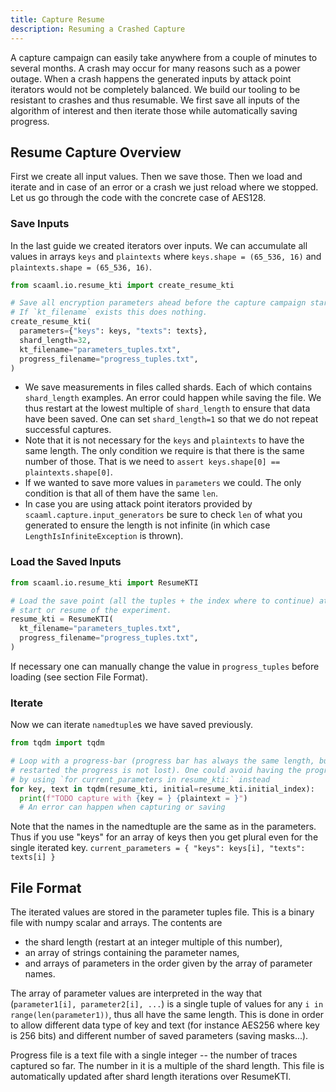 ```yaml
---
title: Capture Resume
description: Resuming a Crashed Capture
---
```


A capture campaign can easily take anywhere from a couple of minutes to several
months.  A crash may occur for many reasons such as a power outage.  When a
crash happens the generated inputs by attack point iterators would not be
completely balanced.  We build our tooling to be resistant to crashes and thus
resumable.  We first save all inputs of the algorithm of interest and then
iterate those while automatically saving progress.

## Resume Capture Overview

First we create all input values.  Then we save those.  Then we load and
iterate and in case of an error or a crash we just reload where we stopped.
Let us go through the code with the concrete case of AES128.

### Save Inputs

In the last guide we created iterators over inputs.  We can accumulate all
values in arrays `keys` and `plaintexts` where `keys.shape = (65_536, 16)` and
`plaintexts.shape = (65_536, 16)`.

```python
from scaaml.io.resume_kti import create_resume_kti

# Save all encryption parameters ahead before the capture campaign starts.
# If `kt_filename` exists this does nothing.
create_resume_kti(
  parameters={"keys": keys, "texts": texts},
  shard_length=32,
  kt_filename="parameters_tuples.txt",
  progress_filename="progress_tuples.txt",
)
```

-   We save measurements in files called shards.  Each of which contains
    `shard_length` examples.  An error could happen while saving the file.  We
    thus restart at the lowest multiple of `shard_length` to ensure that data
    have been saved.  One can set `shard_length=1` so that we do not repeat
    successful captures.
-   Note that it is not necessary for the `keys` and `plaintexts` to have the
    same length.  The only condition we require is that there is the same
    number of those.  That is we need to `assert keys.shape[0] ==
    plaintexts.shape[0]`.
-   If we wanted to save more values in `parameters` we could.  The only
    condition is that all of them have the same `len`.
-   In case you are using attack point iterators provided by
    `scaaml.capture.input_generators` be sure to check `len` of what you
    generated to ensure the length is not infinite (in which case
    `LengthIsInfiniteException` is thrown).

### Load the Saved Inputs

```python
from scaaml.io.resume_kti import ResumeKTI

# Load the save point (all the tuples + the index where to continue) at the
# start or resume of the experiment.
resume_kti = ResumeKTI(
  kt_filename="parameters_tuples.txt",
  progress_filename="progress_tuples.txt",
)
```

If necessary one can manually change the value in `progress_tuples` before
loading (see section File Format).

### Iterate

Now we can iterate `namedtuple`s we have saved previously.

```python
from tqdm import tqdm

# Loop with a progress-bar (progress bar has always the same length, but when
# restarted the progress is not lost). One could avoid having the progress-bar
# by using `for current_parameters in resume_kti:` instead
for key, text in tqdm(resume_kti, initial=resume_kti.initial_index):
  print(f"TODO capture with {key = } {plaintext = }")
  # An error can happen when capturing or saving
```

Note that the names in the namedtuple are the same as in the parameters.  Thus
if you use "keys" for an array of keys then you get plural even for the single
iterated key.  `current_parameters = { "keys": keys[i], "texts": texts[i] }`

## File Format

The iterated values are stored in the parameter tuples file.  This is a binary
file with numpy scalar and arrays.  The contents are

-   the shard length (restart at an integer multiple of this number),
-   an array of strings containing the parameter names,
-   and arrays of parameters in the order given by the array of parameter names.

The array of parameter values are interpreted in the way that (`parameter1[i],
parameter2[i], ...`) is a single tuple of values for any `i in
range(len(parameter1))`, thus all have the same length.  This is done in order
to allow different data type of key and text (for instance AES256 where key is
256 bits) and different number of saved parameters (saving masks...).

Progress file is a text file with a single integer -- the number of traces
captured so far. The number in it is a multiple of the shard length. This file
is automatically updated after shard length iterations over ResumeKTI.
